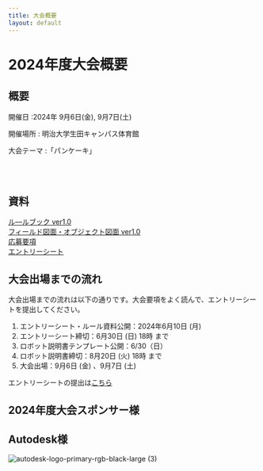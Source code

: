 ```yaml
---
title: 大会概要
layout: default
---
```


# 2024年度大会概要

## 概要
開催日
:2024年 9月6日(金), 9月7日(土)  

開催場所
: 明治大学生田キャンパス体育館

大会テーマ
:「パンケーキ」

<br><br>

## 資料
[ル―ルブック ver1.0](../data/2024/pdf/F3RC2024_rulebook_v10.pdf)  
[フィールド図面・オブジェクト図面 ver1.0](../data/2024/pdf/F3RC2024_field_and_object_v10.pdf)  
[応募要項](../data/2024/pdf/F3RC2024_guidelines.pdf)  
[エントリーシート](../data/2024/Word/F3RC2024_entry_sheet.docx)

## 大会出場までの流れ
大会出場までの流れは以下の通りです。大会要項をよく読んで、エントリーシートを提出してください。

1. エントリーシート・ルール資料公開：2024年6月10日 (月)
2. エントリーシート締切：6月30日 (日) 18時 まで
3. ロボット説明書テンプレート公開：6/30（日）
4. ロボット説明書締切：8月20日 (火) 18時 まで
5. 大会出場：9月6日 (金) 、9月7日 (土)

エントリーシートの提出は[こちら](https://docs.google.com/forms/d/e/1FAIpQLScrWJZhFGGzij2I97wo-64ZBthRO-mgopbNLmZY4XdOHR8HYA/viewform?usp=sf_link)

## 2024年度大会スポンサー様
## Autodesk様 ##
![autodesk-logo-primary-rgb-black-large (3)](https://github.com/F3RC-committee/f3rc-committee.github.io/assets/164468008/783fb6a9-bae4-46f8-a4c4-87e64adb4d75)
